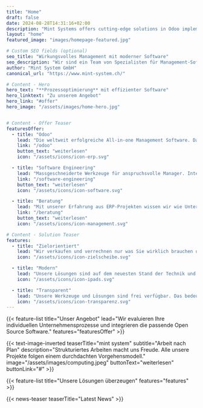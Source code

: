 ```yaml
---
title: "Home"
draft: false
date: 2024-08-28T14:31:16+02:00
description: "Mint Systems offers cutting-edge solutions in Odoo implementation, software engineering, and process optimization."
layout: "home"
featured_image: "images/homepage-featured.jpg"

# Custom SEO fields (optional)
seo_title: "Wirkungsvolles Management mit moderner Software"
seo_description: "Wir sind ein Team von Spezialisten für Management-Software. Auf Basis von Führungserfahrung in der Industrie und Fachkenntnis im Software-Engineering kennen wir Lösungen die funktionieren."
author: "Mint System GmbH"
canonical_url: "https://www.mint-system.ch/"

# Content - Hero
hero_text: "**Prozessoptimierung** mit effizienter Software"
hero_linktext: "Zu unserem Angebot"
hero_link: "#offer"
hero_image: "/assets/images/home-hero.jpg"


# Content - Offer Teaser
featuresOffer:
  - title: "Odoo"
    lead: "Die weltweit erfolgreiche All-in-one Management Software. Dank modernster Technik so individuell wie ihre Firma."
    link: "/odoo"
    button_text: "weiterlesen"
    icon: "/assets/icons/icon-erp.svg"

  - title: "Software Engineering"
    lead: "Massgeschneiderte Werkzeuge für anspruchsvolle Manager. Integration von State of the Art Open Source Software."
    link: "/software-engineering"
    button_text: "weiterlesen"
    icon: "/assets/icons/icon-software.svg"

  - title: "Beratung"
    lead: "Mit unserer Erfahrung aus ERP-Projekten wissen wir wie Unternehmen die digitale Transformation gelingt."
    link: "/beratung"
    button_text: "weiterlesen"
    icon: "/assets/icons/icon-management.svg"

# Content - Solution Teaser
features:
  - title: "Zielorientiert"
    lead: "Wir verkaufen und verrechnen nur was Sie wirklich brauchen und handeln stets zielorientiert."
    icon: "/assets/icons/icon-zielscheibe.svg"

  - title: "Modern"
    lead: "Unsere Lösungen sind auf dem neuesten Stand der Technik und machen vor allen Dingen Spass."
    icon: "/assets/icons/icon-ipads.svg"

  - title: "Transparent"
    lead: "Unsere Werkzeuge und Lösungen sind frei verfügbar. Das bedeutet mehr Unabhängigkeit für Sie."
    icon: "/assets/icons/icon-transparenz.svg"
--- 
```


{{< feature-list title="Unser Angebot" lead="Wir evaluieren Ihre individuellen Unternehmensprozesse und integrieren die passende Open Source Software." features="featuresOffer" >}}

{{< text-image-inverted 
  teaserTitle="mint system" 
  subtitle="Arbeit nach Plan" 
  description="Strukturiertes Arbeiten macht uns Freude. Alle unsere Projekte folgen einem durchdachten Vorgehensmodell."
  image="/assets/images/computing.jpeg" 
  buttonText="weiterlesen" 
  buttonLink="#" >}}


{{< feature-list title="Unsere Lösungen überzeugen" features="features" >}}



{{< news-teaser teaserTitle="Latest News" >}}

